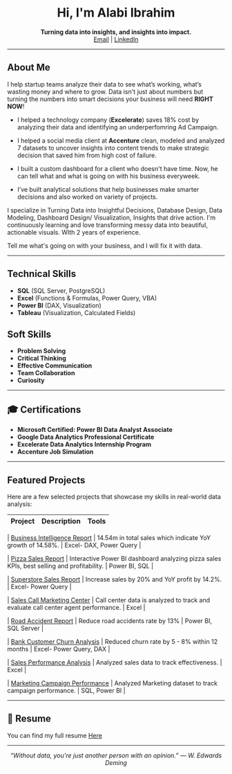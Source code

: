 <h1 align="center">Hi, I'm Alabi Ibrahim</h1>

<p align="center">
  <b>Turning data into insights, and insights into impact.</b><br>
  <a href="mailto:alabi0147@gmail.com">Email</a> |
  <a href="https://www.linkedin.com/in/alabi-ibrahim-73332b236">LinkedIn</a> 
</p>

---

## About Me

I help startup teams analyze their data to see what’s working, what’s wasting money and where to grow. Data isn't just about numbers but turning the numbers into smart decisions your business will need **RIGHT NOW**!

- I helped a technology company (**Excelerate**) saves 18% cost by analyzing their data and identifying an underperfomring Ad Campaign. 

- I helped a social media client at **Accenture** clean, modeled and analyzed 7 datasets to uncover insights into content trends to make strategic decision that saved him from high cost of failure.
  
- I built a custom dashboard for a client who doesn't have time. Now, he can tell what and what is going on with his business everyweek. 

- I’ve built analytical solutions that help businesses make smarter decisions and also worked on variety of projects.

I specialize in Turning Data into Insightful Decisions, Database Design, Data Modeling, Dashboard Design/ Visualization, Insights that drive action. I'm continuously learning and love transforming messy data into beautiful, actionable visuals. WIth 2 years of experience.

Tell me what's going on with your business, and I will fix it with data.


---

## Technical Skills 
- **SQL** (SQL Server, PostgreSQL)
- **Excel** (Functions & Formulas, Power Query, VBA)
- **Power BI** (DAX, Visualization)
- **Tableau** (Visualization, Calculated Fields)

## Soft Skills
- **Problem Solving**
- **Critical Thinking**
- **Effective Communication**
- **Team Collaboration**
- **Curiosity**

---

## 🎓 Certifications

- **Microsoft Certified: Power BI Data Analyst Associate**
- **Google Data Analytics Professional Certificate**
- **Excelerate Data Analytics Internship Program**
- **Accenture Job Simulation**

---

## Featured Projects

Here are a few selected projects that showcase my skills in real-world data analysis:

| Project | Description | Tools |
|--------|-------------|-------|

| [Business Intelligence Report](https://alabiibrahim.github.io/Business-Sales-Intelligence-Report/) | 14.54m in total sales which indicate YoY growth of 14.58%. | Excel- DAX, Power Query |

| [Pizza Sales Report](https://alabiibrahim.github.io/Pizza-sales-report/) | Interactive Power BI dashboard analyzing pizza sales KPIs, best selling and profitability. | Power BI, SQL |

| [Superstore Sales Report](https://alabiibrahim.github.io/Superstore-Sales-Report/) | Increase sales by 20% and YoY profit by 14.2%. | Excel- Power Query |

| [Sales Call Marketing Center](https://alabiibrahim.github.io/Sales-Call-Marketing-Center/) | Call center data is analyzed to track and evaluate call center agent performance. | Excel |

| [Road Accident Report](https://alabiibrahim.github.io/Road-accident-report/) | Reduce road accidents rate by 13% | Power BI, SQL Server |

| [Bank Customer Churn Analysis](https://alabiibrahim.github.io/Bank-Churn-Analysis/) | Reduced churn rate by 5 - 8% within 12 months | Excel- Power Query, DAX |

| [Sales Performance Analysis](https://alabiibrahim.github.io/Sales-Performance-Analysis/) | Analyzed sales data to track effectiveness. | Excel |

| [Marketing Campaign Performance](https://alabiibrahim.github.io/Marketing-Campaign-Performance/) | Analyzed Marketing dataset to track campaign performance. | SQL, Power BI |

---

## 📄 Resume

You can find my full resume [Here](https://github.com/alabiibrahim/myportfolio/blob/main/Resume/Alabi%20Ibrahim%20Resume.pdf)

---



<p align="center">
  <i>“Without data, you're just another person with an opinion.” — W. Edwards Deming</i>
</p>
